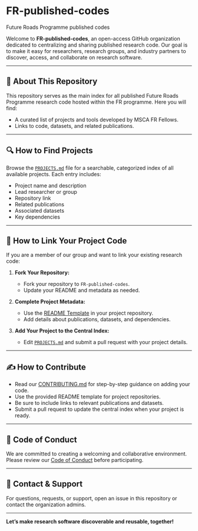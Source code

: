 # FR-published-codes
Future Roads Programme published codes  

Welcome to **FR-published-codes**, an open-access GitHub organization dedicated to centralizing and sharing published research code. Our goal is to make it easy for researchers, research groups, and industry partners to discover, access, and collaborate on research software.

---

## 🌟 About This Repository

This repository serves as the main index for all published Future Roads Programme research code hosted within the FR programme. Here you will find:
- A curated list of projects and tools developed by MSCA FR Fellows.
- Links to code, datasets, and related publications.

---

## 🔍 How to Find Projects

Browse the [`PROJECTS.md`](./PROJECTS.md) file for a searchable, categorized index of all available projects. Each entry includes:
- Project name and description
- Lead researcher or group
- Repository link
- Related publications
- Associated datasets
- Key dependencies

---

## 🚀 How to Link Your Project Code

If you are a member of our group and want to link your existing research code:

1. **Fork Your Repository:**  
   - Fork your repository to `FR-published-codes`.
   - Update your README and metadata as needed.

3. **Complete Project Metadata:**  
   - Use the [README Template](/README-template.md) in your project repository.
   - Add details about publications, datasets, and dependencies.

4. **Add Your Project to the Central Index:**  
   - Edit [`PROJECTS.md`](./PROJECTS.md) and submit a pull request with your project details.

---

## ✍️ How to Contribute

- Read our [CONTRIBUTING.md](./CONTRIBUTING.md) for step-by-step guidance on adding your code.
- Use the provided README template for project repositories.
- Be sure to include links to relevant publications and datasets.
- Submit a pull request to update the central index when your project is ready.

---

## 🤝 Code of Conduct

We are committed to creating a welcoming and collaborative environment. Please review our [Code of Conduct](./CODE_OF_CONDUCT.md) before participating.

---

## 📢 Contact & Support

For questions, requests, or support, open an issue in this repository or contact the organization admins.

---

**Let’s make research software discoverable and reusable, together!**
